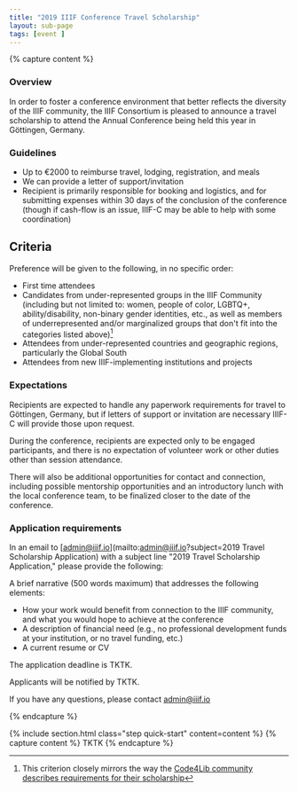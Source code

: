 ```yaml
---
title: "2019 IIIF Conference Travel Scholarship"
layout: sub-page
tags: [event ]
---
```


<!-- {% include section.html class="step community-driven" content=content %} -->

{% capture content %}

### Overview

In order to foster a conference environment that better reflects the diversity of the IIIF community, the IIIF Consortium is pleased to announce a travel scholarship to attend the Annual Conference being held this year in Göttingen, Germany.

### Guidelines

- Up to €2000 to reimburse travel, lodging, registration, and meals
- We can provide a letter of support/invitation
- Recipient is primarily responsible for booking and logistics, and for submitting expenses within 30 days of the conclusion of the conference (though if cash-flow is an issue, IIIF-C may be able to help with some coordination)  

## Criteria

Preference will be given to the following, in no specific order:

- First time attendees
- Candidates from under-represented groups in the IIIF Community (including but not limited to: women, people of color, LGBTQ+, ability/disability, non-binary gender identities, etc., as well as members of underrepresented and/or marginalized groups that don't fit into the categories listed above)[^code4lib_note]
- Attendees from under-represented countries and geographic regions, particularly the Global South
- Attendees from new IIIF-implementing institutions and projects

### Expectations

Recipients are expected to handle any paperwork requirements for travel to Göttingen, Germany, but if letters of support or invitation are necessary IIIF-C will provide those upon request.

During the conference, recipients are expected only to be engaged participants, and there is no expectation of volunteer work or other duties other than session attendance.

There will also be additional opportunities for contact and connection, including possible mentorship opportunities and an introductory lunch with the local conference team, to be finalized closer to the date of the conference.

### Application requirements

In an email to [admin@iiif.io](mailto:admin@iiif.io?subject=2019 Travel Scholarship Application) with a subject line "2019 Travel Scholarship Application," please provide the following: 

A brief narrative (500 words maximum) that addresses the following elements:

- How your work would benefit from connection to the IIIF community, and what you would hope to achieve at the conference
- A description of financial need (e.g., no professional development funds at your institution, or no travel funding, etc.)
- A current resume or CV


The application deadline is TKTK.

Applicants will be notified by TKTK.


If you have any questions, please contact <admin@iiif.io>

[^code4lib_note]: This criterion closely mirrors the way the [Code4Lib community describes requirements for their scholarship](https://wiki.code4lib.org/2018_Scholarship_Documents/Application_form)

{% endcapture %}

{% include section.html class="step quick-start" content=content %}
{% capture content %}
TKTK
{% endcapture %}
